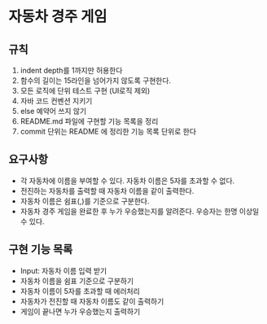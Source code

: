 # 자동차 경주 게임

## 규칙
1. indent depth를 1까지만 허용한다
2. 함수의 길이는 15라인을 넘어가지 않도록 구현한다.
3. 모든 로직에 단위 테스트 구현 (UI로직 제외)
4. 자바 코드 컨벤션 지키기
5. else 예약어 쓰지 않기
6. README.md 파일에 구현할 기능 목록을 정리
7. commit 단위는 README 에 정리한 기능 목록 단위로 한다

## 요구사항
* 각 자동차에 이름을 부여할 수 있다. 자동차 이름은 5자를 초과할 수 없다.
* 전진하는 자동차를 출력할 때 자동차 이름을 같이 출력한다.
* 자동차 이름은 쉼표(,)를 기준으로 구분한다.
* 자동차 경주 게임을 완료한 후 누가 우승했는지를 알려준다. 우승자는 한명 이상일 수 있다.

## 구현 기능 목록 
* Input: 자동차 이름 입력 받기 
* 자동차 이름을 쉼표 기준으로 구분하기
* 자동차 이름이 5자를 초과할 때 에러처리
* 자동차가 전진할 때 자동차 이름도 같이 출력하기
* 게임이 끝나면 누가 우승했는지 출력하기 